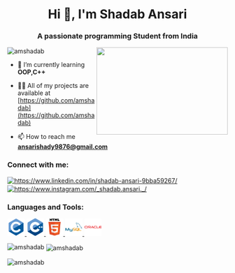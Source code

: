 <h1 align="center">Hi 👋, I'm Shadab Ansari</h1>
<h3 align="center">A passionate programming Student from India</h3>
<img width="300" height="200" align="right" src="https://media0.giphy.com/media/qgQUggAC3Pfv687qPC/200w.gif?cid=790b761157sfiw1ovbljfeooxndhl77kosrbv28udstnmt4o&ep=v1_gifs_search&rid=200w.gif&ct=g"/>

<p align="left"> <img src="https://komarev.com/ghpvc/?username=amshadab&label=Profile%20views&color=0e75b6&style=flat" alt="amshadab" /> </p>

- 🌱 I’m currently learning **OOP,C++**

- 👨‍💻 All of my projects are available at [https://github.com/amshadab](https://github.com/amshadab)

- 📫 How to reach me **ansarishady9876@gmail.com**

<h3 align="left">Connect with me:</h3>
<p align="left">
<a href="https://linkedin.com/in/https://www.linkedin.com/in/shadab-ansari-9bba59267/" target="blank"><img align="center" src="https://raw.githubusercontent.com/rahuldkjain/github-profile-readme-generator/master/src/images/icons/Social/linked-in-alt.svg" alt="https://www.linkedin.com/in/shadab-ansari-9bba59267/" height="30" width="40" /></a>
<a href="https://instagram.com/https://www.instagram.com/_shadab.ansari._/" target="blank"><img align="center" src="https://raw.githubusercontent.com/rahuldkjain/github-profile-readme-generator/master/src/images/icons/Social/instagram.svg" alt="https://www.instagram.com/_shadab.ansari._/" height="30" width="40" /></a>
</p>


<h3 align="left">Languages and Tools:</h3>
<p align="left"> <a href="https://www.cprogramming.com/" target="_blank" rel="noreferrer"> <img src="https://raw.githubusercontent.com/devicons/devicon/master/icons/c/c-original.svg" alt="c" width="40" height="40"/> </a> <a href="https://www.w3schools.com/cpp/" target="_blank" rel="noreferrer"> <img src="https://raw.githubusercontent.com/devicons/devicon/master/icons/cplusplus/cplusplus-original.svg" alt="cplusplus" width="40" height="40"/> </a> <a href="https://www.w3.org/html/" target="_blank" rel="noreferrer"> <img src="https://raw.githubusercontent.com/devicons/devicon/master/icons/html5/html5-original-wordmark.svg" alt="html5" width="40" height="40"/> </a> <a href="https://www.mysql.com/" target="_blank" rel="noreferrer"> <img src="https://raw.githubusercontent.com/devicons/devicon/master/icons/mysql/mysql-original-wordmark.svg" alt="mysql" width="40" height="40"/> </a> <a href="https://www.oracle.com/" target="_blank" rel="noreferrer"> <img src="https://raw.githubusercontent.com/devicons/devicon/master/icons/oracle/oracle-original.svg" alt="oracle" width="40" height="40"/> </a> </p>

<p><img align="left" src="https://github-readme-stats.vercel.app/api/top-langs?username=amshadab&show_icons=true&locale=en&layout=compact" alt="amshadab" /></p>

<p>&nbsp;<img align="center" src="https://github-readme-stats.vercel.app/api?username=amshadab&show_icons=true&locale=en" alt="amshadab" /></p>

<p><img align="center" src="https://github-readme-streak-stats.herokuapp.com/?user=amshadab&" alt="amshadab" /></p>
